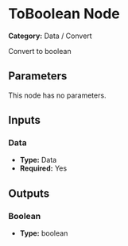
# ToBoolean Node

**Category:** Data / Convert

Convert to boolean

## Parameters

This node has no parameters.

## Inputs


### Data
- **Type:** Data
- **Required:** Yes



## Outputs


### Boolean
- **Type:** boolean




